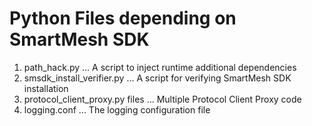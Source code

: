 Python Files depending on SmartMesh SDK
===

1. path_hack.py ... A script to inject runtime additional dependencies
1. smsdk_install_verifier.py ... A script for verifying SmartMesh SDK installation
1. protocol_client_proxy.py files ... Multiple Protocol Client Proxy code
1. logging.conf ... The logging configuration file

